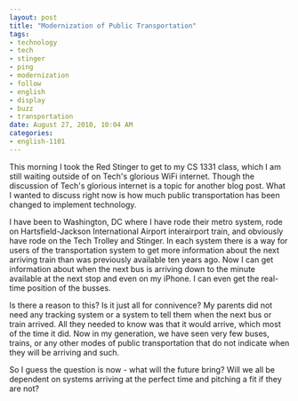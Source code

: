 ```yaml
--- 
layout: post
title: "Modernization of Public Transportation"
tags: 
- technology
- tech
- stinger
- ping
- modernization
- follow
- english
- display
- buzz
- transportation
date: August 27, 2010, 10:04 AM
categories: 
- english-1101
---
```

This morning I took the Red Stinger to get to my CS 1331 class, which I am still waiting outside of on Tech's glorious WiFi internet. Though the discussion of Tech's glorious internet is a topic for another blog post. What I wanted to discuss right now is how much public transportation has been changed to implement technology.

I have been to Washington, DC where I have rode their metro system, rode on Hartsfield-Jackson International Airport interairport train, and obviously have rode on the Tech Trolley and Stinger. In each system there is a way for users of the transportation system to get more information about the next arriving train than was previously available ten years ago. Now I can get information about when the next bus is arriving down to the minute available at the next stop and even on my iPhone. I can even get the real-time position of the busses.

Is there a reason to this? Is it just all for connivence? My parents did not need any tracking system or a system to tell them when the next bus or train arrived. All they needed to know was that it would arrive, which most of the time it did. Now in my generation, we have seen very few buses, trains, or any other modes of public transportation that do not indicate when they will be arriving and such.

So I guess the question is now - what will the future bring? Will we all be dependent on systems arriving at the perfect time and pitching a fit if they are not?
